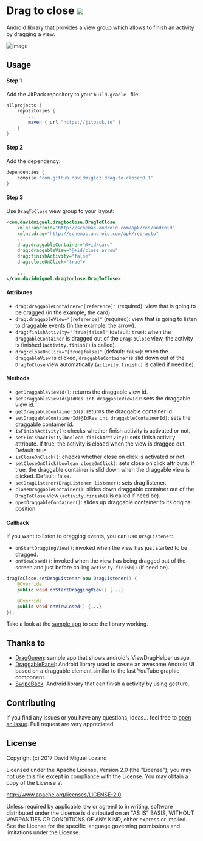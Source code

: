 # Drag to close  [![](https://jitpack.io/v/davidmigloz/drag-to-close.svg)](https://jitpack.io/#davidmigloz/drag-to-close)

Android library that provides a view group which allows to finish an activity by dragging a view.

![image](img/screenshot.gif)

## Usage

#### Step 1

Add the JitPack repository to your `build.gradle ` file:

```gradle
allprojects {
	repositories {
		...
		maven { url "https://jitpack.io" }
	}
}
```

#### Step 2

Add the dependency:

```gradle
dependencies {
	compile 'com.github.davidmigloz:drag-to-close:0.1'
}
```

#### Step 3

Use `DragToClose` view group to your layout:

```xml
<com.davidmiguel.dragtoclose.DragToClose
    xmlns:android="http://schemas.android.com/apk/res/android"
    xmlns:drag="http://schemas.android.com/apk/res-auto"
    ...
    drag:draggableContainer="@+id/card"
    drag:draggableView="@+id/close_arrow"
    drag:finishActivity="false"
    drag:closeOnClick="true">

    ...
</com.davidmiguel.dragtoclose.DragToClose>  
```

#### Attributes

- `drag:draggableContainer="[reference]"` (required): view that is going to be dragged (in the example, the card).
- `drag:draggableView="[reference]"` (required): view that is going to listen to draggable events (in the example, the arrow).
- `drag:finishActivity="[true|false]"` (default: `true`): when the `draggableContainer` is dragged out of the `DragToClose` view, the activity is finished (`activity.finish()` is called).
- `drag:closeOnClick="[true|false]"` (default: `false`): when the `draggableView` is clicked, `draggableContainer` is slid down out of the `DragToClose` view automatically (`activity.finish()` is called if need be).

#### Methods

- `getDraggableViewId()`: returns the draggable view id.
- `setDraggableViewId(@IdRes int draggableViewId)`: sets the draggable view id.
- `getDraggableContainerId()`: returns the draggable container id.
- `setDraggableContainerId(@IdRes int draggableContainerId)`: sets the draggable container id.
- `isFinishActivity()`: checks whether finish activity is activated or not.
- `setFinishActivity(boolean finishActivity)`: sets finish activity attribute. If true, the activity is closed when the view is dragged out. Default: true.
- `isCloseOnClick()`: checks whether close on click is activated or not.
- `setCloseOnClick(boolean closeOnClick)`: sets close on click attribute. If true, the draggable container is slid down when the draggable view is clicked. Default: false.
- `setDragListener(DragListener listener)`: sets drag listener.
- `closeDraggableContainer()`: slides down draggable container out of the `DragToClose` view (`activity.finish()` is called if need be).
- `openDraggableContainer()`: slides up draggable container to its original position.

#### Callback

If you want to listen to dragging events, you can use `DragListener`:

- `onStartDraggingView()`: invoked when the view has just started to be dragged.
- `onViewCosed()`: invoked when the view has being dragged out of the screen and just before calling `activity.finish()` (if need be).

```java
dragToClose.setDragListener(new DragListener() {
    @Override
    public void onStartDraggingView() {...}

    @Override
    public void onViewCosed() {...}
});
```

Take a look at the [sample app](https://github.com/davidmigloz/drag-to-close/tree/master/sample) to see the library working.

## Thanks to

- [DragQueen](https://github.com/fedepaol/dragqueen): sample app that shows android's ViewDragHelper usage.
- [DraggablePanel](https://github.com/pedrovgs/DraggablePanel): Android library used to create an awesome Android UI based on a draggable element similar to the last YouTube graphic component.
- [SwipeBack](https://github.com/liuguangqiang/SwipeBack): Android library that can finish a activity by using gesture.

## Contributing

If you find any issues or you have any questions, ideas... feel free to [open an issue](https://github.com/davidmigloz/drag-to-close/issues/new).
Pull request are very appreciated.

## License

Copyright (c) 2017 David Miguel Lozano

Licensed under the Apache License, Version 2.0 (the "License");
you may not use this file except in compliance with the License.
You may obtain a copy of the License at

http://www.apache.org/licenses/LICENSE-2.0

Unless required by applicable law or agreed to in writing, software
distributed under the License is distributed on an "AS IS" BASIS,
WITHOUT WARRANTIES OR CONDITIONS OF ANY KIND, either express or implied.
See the License for the specific language governing permissions and
limitations under the License.
